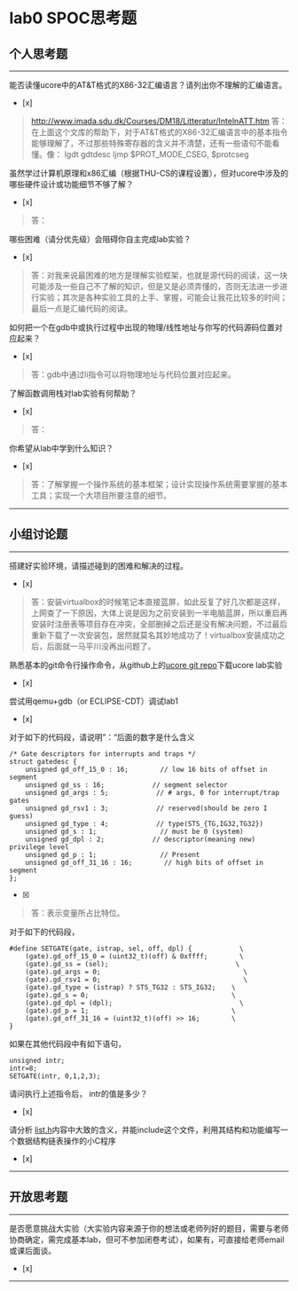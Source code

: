 # lab0 SPOC思考题

## 个人思考题

---

能否读懂ucore中的AT&T格式的X86-32汇编语言？请列出你不理解的汇编语言。
- [x]  

>  http://www.imada.sdu.dk/Courses/DM18/Litteratur/IntelnATT.htm
   答：在上面这个文库的帮助下，对于AT&T格式的X86-32汇编语言中的基本指令能够理解了，不过那些特殊寄存器的含义并不清楚，还有一些语句不能看懂。像：
   lgdt gdtdesc
   ljmp $PROT_MODE_CSEG, $protcseg

虽然学过计算机原理和x86汇编（根据THU-CS的课程设置），但对ucore中涉及的哪些硬件设计或功能细节不够了解？
- [x]  

> 答：  


哪些困难（请分优先级）会阻碍你自主完成lab实验？
- [x]  

> 答：对我来说最困难的地方是理解实验框架，也就是源代码的阅读，这一块可能涉及一些自己不了解的知识，但是又是必须弄懂的，否则无法进一步进行实验；其次是各种实验工具的上手、掌握，可能会让我花比较多的时间；最后一点是汇编代码的阅读。  

如何把一个在gdb中或执行过程中出现的物理/线性地址与你写的代码源码位置对应起来？
- [x]  

> 答：gdb中通过li指令可以将物理地址与代码位置对应起来。

了解函数调用栈对lab实验有何帮助？
- [x]  

> 答：  

你希望从lab中学到什么知识？
- [x]  

> 答：了解掌握一个操作系统的基本框架；设计实现操作系统需要掌握的基本工具；实现一个大项目所要注意的细节。  

---

## 小组讨论题

---

搭建好实验环境，请描述碰到的困难和解决的过程。
- [x]  

> 答：安装virtualbox的时候笔记本直接蓝屏，如此反复了好几次都是这样，上网查了一下原因，大体上说是因为之前安装到一半电脑蓝屏，所以重启再安装时注册表等项目存在冲突，全部删掉之后还是没有解决问题，不过最后重新下载了一次安装包，居然就莫名其妙地成功了！virtualbox安装成功之后，后面就一马平川没再出问题了。

熟悉基本的git命令行操作命令，从github上的[ucore git repo](http://www.github.com/chyyuu/ucore_lab)下载ucore lab实验
- [x]  

> 

尝试用qemu+gdb（or ECLIPSE-CDT）调试lab1
- [x]  

> 

对于如下的代码段，请说明”：“后面的数字是什么含义
```
/* Gate descriptors for interrupts and traps */
struct gatedesc {
    unsigned gd_off_15_0 : 16;        // low 16 bits of offset in segment
    unsigned gd_ss : 16;            // segment selector
    unsigned gd_args : 5;            // # args, 0 for interrupt/trap gates
    unsigned gd_rsv1 : 3;            // reserved(should be zero I guess)
    unsigned gd_type : 4;            // type(STS_{TG,IG32,TG32})
    unsigned gd_s : 1;                // must be 0 (system)
    unsigned gd_dpl : 2;            // descriptor(meaning new) privilege level
    unsigned gd_p : 1;                // Present
    unsigned gd_off_31_16 : 16;        // high bits of offset in segment
};
```
- [x]  

> 答：表示变量所占比特位。

对于如下的代码段，
```
#define SETGATE(gate, istrap, sel, off, dpl) {            \
    (gate).gd_off_15_0 = (uint32_t)(off) & 0xffff;        \
    (gate).gd_ss = (sel);                                \
    (gate).gd_args = 0;                                    \
    (gate).gd_rsv1 = 0;                                    \
    (gate).gd_type = (istrap) ? STS_TG32 : STS_IG32;    \
    (gate).gd_s = 0;                                    \
    (gate).gd_dpl = (dpl);                                \
    (gate).gd_p = 1;                                    \
    (gate).gd_off_31_16 = (uint32_t)(off) >> 16;        \
}
```
如果在其他代码段中有如下语句，
```
unsigned intr;
intr=8;
SETGATE(intr, 0,1,2,3);
```
请问执行上述指令后， intr的值是多少？
- [x]  

> 

请分析 [list.h](https://github.com/chyyuu/ucore_lab/blob/master/labcodes/lab2/libs/list.h)内容中大致的含义，并能include这个文件，利用其结构和功能编写一个数据结构链表操作的小C程序
- [x]  

> 

---

## 开放思考题

---

是否愿意挑战大实验（大实验内容来源于你的想法或老师列好的题目，需要与老师协商确定，需完成基本lab，但可不参加闭卷考试），如果有，可直接给老师email或课后面谈。
- [x]  

>  

---
